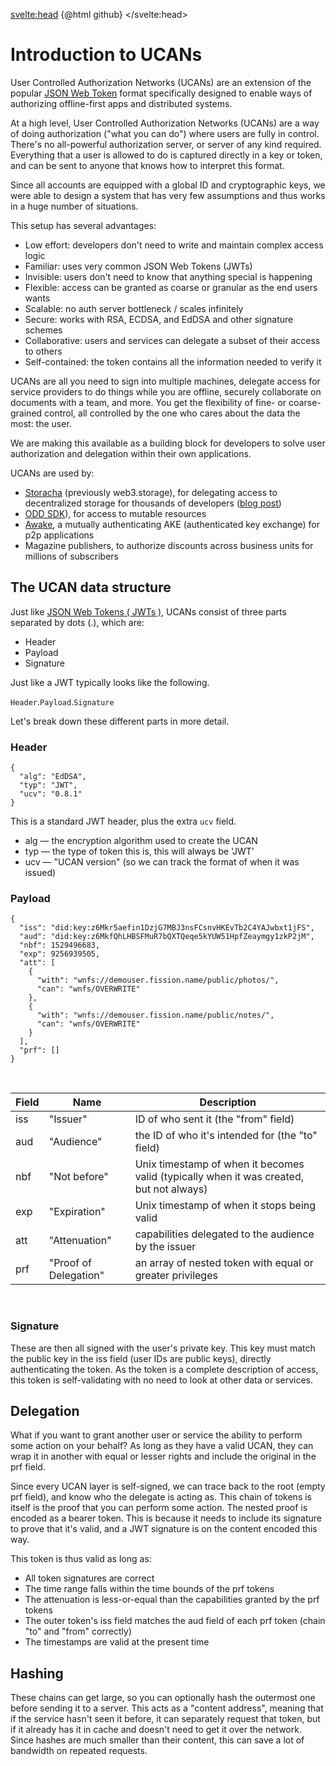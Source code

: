 <script lang="ts">
  import github from "svelte-highlight/src/styles/github";
  import Highlight from "svelte-highlight"
  import typescript from "svelte-highlight/src/languages/typescript";
  import OutlineHelper from '$components/OutlineHelper.svelte'
</script>

<svelte:head>
  {@html github}
</svelte:head>

<OutlineHelper />

<div class="markdown-generated">

# Introduction to UCANs

User Controlled Authorization Networks (UCANs) are an extension of the popular [JSON Web Token](https://jwt.io/) format specifically designed to enable ways of authorizing offline-first apps and distributed systems.

At a high level, User Controlled Authorization Networks (UCANs) are a way of doing authorization ("what you can do") where users are fully in control. There's no all-powerful authorization server, or server of any kind required. Everything that a user is allowed to do is captured directly in a key or token, and can be sent to anyone that knows how to interpret this format.

Since all accounts are equipped with a global ID and cryptographic keys, we were able to design a system that has very few assumptions and thus works in a huge number of situations.

This setup has several advantages:

* Low effort: developers don't need to write and maintain complex access logic
* Familiar: uses very common JSON Web Tokens (JWTs)
* Invisible: users don't need to know that anything special is happening
* Flexible: access can be granted as coarse or granular as the end users wants
* Scalable: no auth server bottleneck / scales infinitely
* Secure: works with RSA, ECDSA, and EdDSA and other signature schemes
* Collaborative: users and services can delegate a subset of their access to others
* Self-contained: the token contains all the information needed to verify it

UCANs are all you need to sign into multiple machines, delegate access for service providers to do things while you are offline, securely collaborate on documents with a team, and more. You get the flexibility of fine- or coarse-grained control, all controlled by the one who cares about the data the most: the user.

We are making this available as a building block for developers to solve user authorization and delegation within their own applications.

UCANs are used by:
- [Storacha](https://storacha.network) (previously web3.storage), for delegating access to decentralized storage for thousands of developers ([blog post](https://blog.web3.storage/posts/intro-to-ucan))
- [ODD SDK](https://github.com/oddsdk/ts-odd)), for access to mutable resources
- [Awake](https://github.com/ucan-wg/awake), a mutually authenticating AKE (authenticated key exchange) for p2p applications
- Magazine publishers, to authorize discounts across business units for millions of subscribers

<h2>The UCAN data structure</h2>

Just like [JSON Web Tokens ( JWTs )](https://jwt.io/), UCANs consist of three parts separated by dots (.), which are:

* Header
* Payload
* Signature

Just like a JWT typically looks like the following.

<p>
  <span class=".eg-header"><code>Header</code></span>.<span class="eg-payload"><code>Payload</code></span>.<span class="eg-sig"><code>Signature</code></span>
</p>

Let's break down these different parts in more detail.

### Header

```
{
  "alg": "EdDSA",
  "typ": "JWT",
  "ucv": "0.8.1"
}
```

This is a standard JWT header, plus the extra `ucv` field.

* alg — the encryption algorithm used to create the UCAN
* typ — the type of token this is, this will always be 'JWT'
* ucv — "UCAN version" (so we can track the format of when it was issued)


### Payload

```
{
  "iss": "did:key:z6Mkr5aefin1DzjG7MBJ3nsFCsnvHKEvTb2C4YAJwbxt1jFS",
  "aud": "did:key:z6MkfQhLHBSFMuR7bQXTQeqe5kYUW51HpfZeaymgy1zkP2jM",
  "nbf": 1529496683,
  "exp": 9256939505,
  "att": [
    {
      "with": "wnfs://demouser.fission.name/public/photos/",
      "can": "wnfs/OVERWRITE"
    },
    {
      "with": "wnfs://demouser.fission.name/public/notes/",
      "can": "wnfs/OVERWRITE"
    }
  ],
  "prf": []
}
```
<br/>

|Field| Name | Description
|-----|---------------|------------------------------------------------------------------------------------------|
|iss  | "Issuer"      |ID of who sent it (the "from" field)
|aud  | "Audience"    |the ID of who it's intended for (the "to" field)
|nbf  | "Not before"  |Unix timestamp of when it becomes valid (typically when it was created, but not always)
|exp  | "Expiration"      |Unix timestamp of when it stops being valid
|att  | "Attenuation"       |capabilities delegated to the audience by the issuer
|prf  | "Proof of Delegation"       |an array of nested token with equal or greater privileges
<br/>

### Signature

These are then all signed with the user's private key. This key must match the public key in the iss field (user IDs are public keys), directly authenticating the token. As the token is a complete description of access, this token is self-validating with no need to look at other data or services.

## Delegation

What if you want to grant another user or service the ability to perform some action on your behalf? As long as they have a valid UCAN, they can wrap it in another with equal or lesser rights and include the original in the prf field.

Since every UCAN layer is self-signed, we can trace back to the root (empty prf field), and know who the delegate is acting as. This chain of tokens is itself is the proof that you can perform some action. The nested proof is encoded as a bearer token. This is because it needs to include its signature to prove that it's valid, and a JWT signature is on the content encoded this way.

This token is thus valid as long as:

 * All token signatures are correct
 * The time range falls within the time bounds of the prf tokens
 * The attenuation is less-or-equal than the capabilities granted by the prf tokens
 * The outer token's iss field matches the aud field of each prf token (chain "to" and "from" correctly)
 * The timestamps are valid at the present time

## Hashing

These chains can get large, so you can optionally hash the outermost one before sending it to a server. This acts as a "content address", meaning that if the service hasn't seen it before, it can separately request that token, but if it already has it in cache and doesn't need to get it over the network. Since hashes are much smaller than their content, this can save a lot of bandwidth on repeated requests.

</div>

<style>
:global(.\.eg-header) {
  color: red;
}

:global(.eg-payload) {
  color: green;
}

:global(.eg-sig) {
  color: blue;
}
</style>
